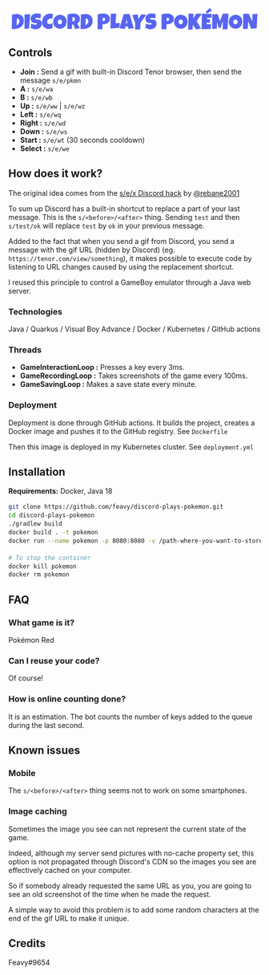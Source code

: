 <br/>

![Discord Plays Pokémon](./title.png)

## Controls

- **Join :** Send a gif with built-in Discord Tenor browser, then send the message `s/e/pkmn`
- **A :** `s/e/wa`
- **B :** `s/e/wb`
- **Up :** `s/e/ww` | `s/e/wz`
- **Left :** `s/e/wq`
- **Right :** `s/e/wd`
- **Down :** `s/e/ws`
- **Start :** `s/e/wt` (30 seconds cooldown)
- **Select :** `s/e/we`

## How does it work?

The original idea comes from the [s/e/x Discord hack](https://www.youtube.com/watch?v=km8CR-fdB7o) by [@rebane2001](https://github.com/rebane2001)

To sum up Discord has a built-in shortcut to replace a part of your last message. This is the `s/<before>/<after>` thing. Sending `test` and then `s/test/ok` will replace `test` by `ok` in your previous message.

Added to the fact that when you send a gif from Discord, you send a message with the gif URL (hidden by Discord) (eg. `https://tenor.com/view/something`), it makes possible to execute code by listening to URL changes caused by using the replacement shortcut.

I reused this principle to control a GameBoy emulator through a Java web server.

### Technologies

Java / Quarkus / Visual Boy Advance / Docker / Kubernetes / GitHub actions

### Threads

- **GameInteractionLoop :** Presses a key every 3ms.
- **GameRecordingLoop :** Takes screenshots of the game every 100ms.
- **GameSavingLoop :** Makes a save state every minute.

### Deployment

Deployment is done through GitHub actions. It builds the project, creates a Docker image and pushes it to the GitHub registry. See `Dockerfile`

Then this image is deployed in my Kubernetes cluster. See `deployment.yml`

## Installation

**Requirements:** Docker, Java 18

```bash
git clone https://github.com/feavy/discord-plays-pokemon.git
cd discord-plays-pokemon
./gradlew build
docker build . -t pokemon
docker run --name pokemon -p 8080:8080 -v /path-where-you-want-to-store-game-saves:/root/.vba pokemon

# To stop the container
docker kill pokemon
docker rm pokemon
```

## FAQ

### What game is it?

Pokémon Red

### Can I reuse your code?

Of course!

### How is online counting done?

It is an estimation. The bot counts the number of keys added to the queue during the last second.

## Known issues

### Mobile

The `s/<before>/<after>` thing seems not to work on some smartphones.

### Image caching

Sometimes the image you see can not represent the current state of the game.

Indeed, although my server send pictures with no-cache property set, this option is not propagated through Discord's CDN so the images you see are effectively cached on your computer.

So if somebody already requested the same URL as you, you are going to see an old screenshot of the time when he made the request.

A simple way to avoid this problem is to add some random characters at the end of the gif URL to make it unique.

## Credits

Feavy#9654
